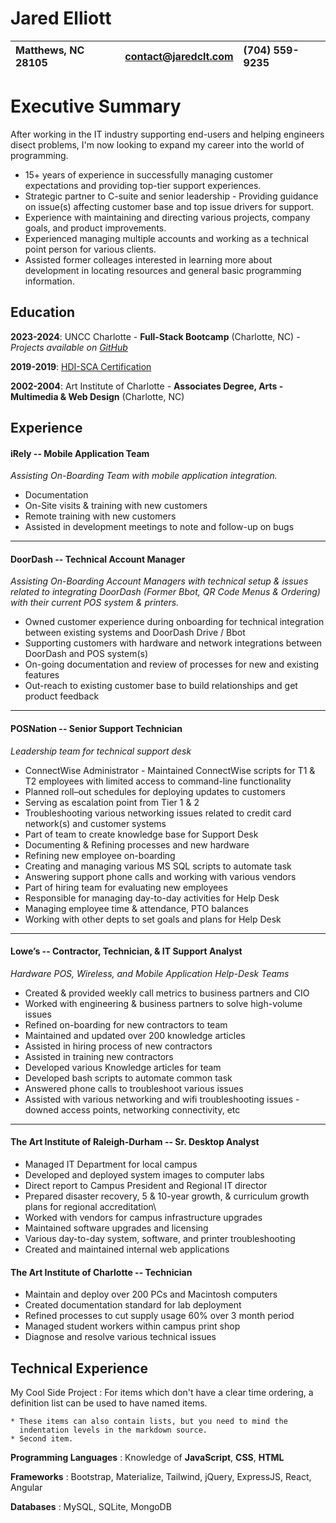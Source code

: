 Jared Elliott
=============

| Matthews, NC 28105 | contact@jaredclt.com | (704) 559-9235 |
|:---|:---|:---|

Executive Summary
=============
After working in the IT industry supporting end-users and helping engineers disect problems, I'm now looking to expand my career into the world of programming.

* 15+ years of experience in successfully managing customer expectations and providing top-tier support experiences.
* Strategic partner to C-suite and senior leadership - Providing guidance on issue(s) affecting customer base and top issue drivers for support.
* Experience with maintaining and directing various projects, company goals, and product improvements.
* Experienced managing multiple accounts and working as a technical point person for various clients.
* Assisted former colleages interested in learning more about development in locating resources and general basic programming information.

Education
---------

**2023-2024**: UNCC Charlotte - **Full-Stack Bootcamp** (Charlotte, NC) - *Projects available on [GitHub](https://github.com/CLTJared)*

**2019-2019**: [HDI-SCA Certification](https://www.thinkhdi.com/education/courses/hdi-support-center-analyst-new-version#)

**2002-2004**: Art Institute of Charlotte - **Associates Degree, Arts - Multimedia & Web Design** (Charlotte, NC)

Experience
----------

#### iRely -- Mobile Application Team
*Assisting On-Boarding Team with mobile application integration.*
  * Documentation
  * On-Site visits & training with new customers
  * Remote training with new customers
  * Assisted in development meetings to note and follow-up on bugs
    
----------

#### DoorDash -- Technical Account Manager
*Assisting On-Boarding Account Managers with technical setup & issues related to integrating DoorDash (Former Bbot, QR Code Menus & Ordering) with their current POS system & printers.*

* Owned customer experience during onboarding for technical integration between existing systems and DoorDash Drive / Bbot
* Supporting customers with hardware and network integrations between DoorDash and POS system(s)
* On-going documentation and review of processes for new and existing features
* Out-reach to existing customer base to build relationships and get product feedback

----------

#### POSNation -- Senior Support Technician
*Leadership team for technical support desk*
* ConnectWise Administrator - Maintained ConnectWise scripts for T1 & T2 employees with limited access to command-line functionality
* Planned roll–out schedules for deploying updates to customers
* Serving as escalation point from Tier 1 & 2
* Troubleshooting various networking issues related to credit card network(s) and customer systems
* Part of team to create knowledge base for Support Desk
* Documenting & Refining  processes and new hardware
* Refining new employee on-boarding
* Creating and managing various MS SQL scripts to automate task
* Answering support phone calls and working with various vendors
* Part of hiring team for evaluating new employees
* Responsible for managing day-to-day activities for Help Desk
* Managing employee time & attendance, PTO balances
* Working with other depts to set goals and plans for Help Desk

----------

#### Lowe’s -- Contractor, Technician, & IT Support Analyst
*Hardware POS, Wireless, and Mobile Application Help-Desk Teams*
* Created & provided weekly call metrics to business partners and CIO
* Worked with engineering & business partners to solve high-volume issues
* Refined on-boarding for new contractors to team
* Maintained and updated over 200 knowledge articles
* Assisted in hiring process of new contractors
* Assisted in training new contractors
* Developed various Knowledge articles for team
* Developed bash scripts to automate common task
* Answered phone calls to troubleshoot various issues
* Assisted with various networking and wifi troubleshooting issues - downed access points, networking connectivity, etc

----------

#### The Art Institute of Raleigh-Durham -- Sr. Desktop Analyst
* Managed IT Department for local campus
* Developed and deployed system images to computer labs
* Direct report to Campus President and Regional IT director
* Prepared disaster recovery, 5 & 10-year growth,  & curriculum growth plans for regional accreditation\
* Worked with vendors for campus infrastructure upgrades
* Maintained software upgrades and licensing
* Various day-to-day system, software, and printer troubleshooting
* Created and maintained internal web applications

#### The Art Institute of Charlotte -- Technician
* Maintain and deploy over 200 PCs and Macintosh computers
* Created documentation standard for lab deployment
* Refined processes to cut supply usage 60% over 3 month period
* Managed student workers within campus print shop
* Diagnose and resolve various technical issues


Technical Experience
--------------------

My Cool Side Project
:   For items which don't have a clear time ordering, a definition
    list can be used to have named items.

    * These items can also contain lists, but you need to mind the
      indentation levels in the markdown source.
    * Second item.

**Programming Languages**
:   Knowledge of **JavaScript**, **CSS**, **HTML**

**Frameworks**
:   Bootstrap, Materialize, Tailwind, jQuery, ExpressJS, React, Angular

**Databases**
:   MySQL, SQLite, MongoDB

